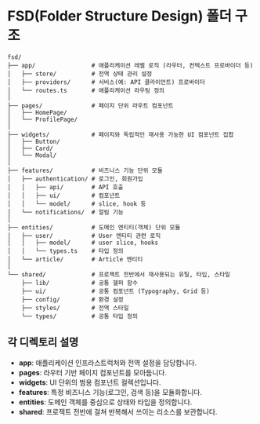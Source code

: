# FSD(Folder Structure Design) 폴더 구조

```text
fsd/
├── app/                # 애플리케이션 레벨 로직 (라우터, 컨텍스트 프로바이더 등)
│   ├── store/          # 전역 상태 관리 설정
│   ├── providers/      # 서비스(예: API 클라이언트) 프로바이더
│   └── routes.ts       # 애플리케이션 라우팅 정의
│
├── pages/              # 페이지 단위 라우트 컴포넌트
│   ├── HomePage/
│   └── ProfilePage/
│
├── widgets/            # 페이지와 독립적인 재사용 가능한 UI 컴포넌트 집합
│   ├── Button/
│   ├── Card/
│   └── Modal/
│
├── features/           # 비즈니스 기능 단위 모듈
│   ├── authentication/ # 로그인, 회원가입
│   │   ├── api/        # API 호출
│   │   ├── ui/         # 컴포넌트
│   │   └── model/      # slice, hook 등
│   └── notifications/  # 알림 기능
│
├── entities/           # 도메인 엔티티(객체) 단위 모듈
│   ├── user/           # User 엔티티 관련 로직
│   │   ├── model/      # user slice, hooks
│   │   └── types.ts    # 타입 정의
│   └── article/        # Article 엔티티
│
└── shared/             # 프로젝트 전반에서 재사용되는 유틸, 타입, 스타일
    ├── lib/            # 공통 헬퍼 함수
    ├── ui/             # 공통 컴포넌트 (Typography, Grid 등)
    ├── config/         # 환경 설정
    ├── styles/         # 전역 스타일
    └── types/          # 공통 타입 정의
```

## 각 디렉토리 설명

- **app**: 애플리케이션 인프라스트럭처와 전역 설정을 담당합니다.
- **pages**: 라우터 기반 페이지 컴포넌트를 모아둡니다.
- **widgets**: UI 단위의 범용 컴포넌트 컬렉션입니다.
- **features**: 특정 비즈니스 기능(로그인, 검색 등)을 모듈화합니다.
- **entities**: 도메인 객체를 중심으로 상태와 타입을 정의합니다.
- **shared**: 프로젝트 전반에 걸쳐 반복해서 쓰이는 리소스를 보관합니다.
